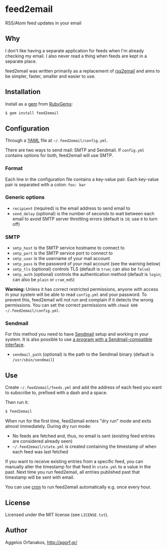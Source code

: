 # feed2email

RSS/Atom feed updates in your email

## Why

I don't like having a separate application for feeds when I'm already checking
my email. I also never read a thing when feeds are kept in a separate place.

feed2email was written primarily as a replacement of [rss2email][] and aims to
be simpler, faster, smaller and easier to use.

[rss2email]: http://www.allthingsrss.com/rss2email/

## Installation

Install as a [gem][] from [RubyGems][]:

~~~ sh
$ gem install feed2email
~~~

[gem]: http://rubygems.org/gems/feed2email
[RubyGems]: http://rubygems.org/

## Configuration

Through a [YAML][] file at `~/.feed2email/config.yml`.

There are two ways to send mail: SMTP and Sendmail. If `config.yml` contains
options for both, feed2email will use SMTP.

[YAML]: http://en.wikipedia.org/wiki/YAML

### Format

Each line in the configuration file contains a key-value pair. Each key-value
pair is separated with a colon: `foo: bar`

### Generic options

* `recipient` (required) is the email address to send email to
* `send_delay` (optional) is the number of seconds to wait between each email to
   avoid SMTP server throttling errors (default is `10`; use `0` to turn off)

### SMTP

* `smtp_host` is the SMTP service hostname to connect to
* `smtp_port` is the SMTP service port to connect to
* `smtp_user` is the username of your mail account
* `smtp_pass` is the password of your mail account (see the warning below)
* `smtp_tls` (optional) controls TLS (default is `true`; can also be `false`)
* `smtp_auth` (optional) controls the authentication method (default is `login`;
   can also be `plain` or `cram_md5`)

**Warning:** Unless it has correct restricted permissions, anyone with access in
your system will be able to read `config.yml` and your password. To prevent
this, feed2email will not run and complain if it detects the wrong permissions.
You can set the correct permissions with `chmod 600 ~/.feed2email/config.yml`.

### Sendmail

For this method you need to have [Sendmail][] setup and working in your system.
It is also possible to use
[a program with a Sendmail-compatible interface][msmtp].

* `sendmail_path` (optional) is the path to the Sendmail binary (default is
  `/usr/sbin/sendmail`)

[Sendmail]: http://en.wikipedia.org/wiki/Sendmail
[msmtp]: http://msmtp.sourceforge.net/

## Use

Create `~/.feed2email/feeds.yml` and add the address of each feed you want to
subscribe to, prefixed with a dash and a space.

Then run it:

~~~ sh
$ feed2email
~~~

When run for the first time, feed2email enters "dry run" mode and exits almost
immediately. During dry run mode:

* No feeds are fetched and, thus, no email is sent (existing feed entries are
  considered already seen)
* `~/.feed2email/state.yml` is created containing the timestamp of when each
  feed was last fetched

If you want to receive existing entries from a specific feed, you can manually
alter the timestamp for that feed in `state.yml` to a value in the past. Next
time you run feed2email, all entries published past that timestamp will be sent
with email.

You can use [cron][] to run feed2email automatically e.g. once every hour.

[cron]: http://en.wikipedia.org/wiki/Cron

## License

Licensed under the MIT license (see `LICENSE.txt`).

## Author

Aggelos Orfanakos, <http://agorf.gr/>
